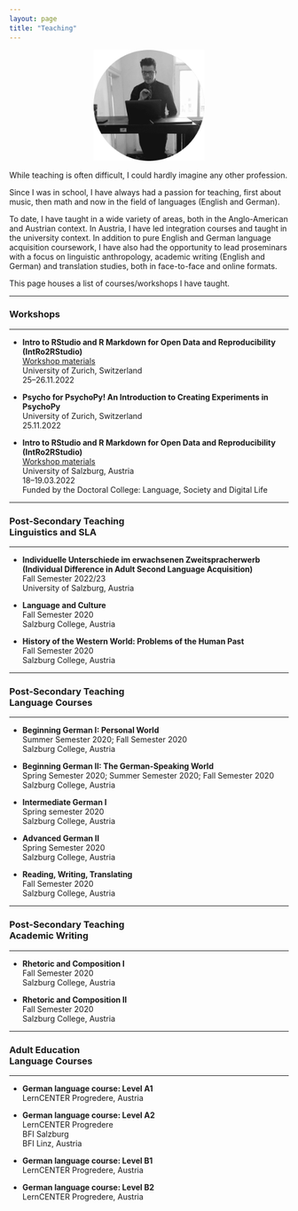 ```yaml
---
layout: page
title: "Teaching"
---
```


<p align="center">
  <img width="200" height="200" src="/images/TeachingPhoto.png">
</p>

While teaching is often difficult, I could hardly imagine any other profession.
 
Since I was in school, I have always had a passion for teaching, first about music, then math and now in the field of languages (English and German).

To date, I have taught in a wide variety of areas, both in the Anglo-American and Austrian context. In Austria, I have led integration courses and taught in the university context. In addition to pure English and German language acquisition coursework, I have also had the opportunity to lead proseminars with a focus on linguistic anthropology, academic writing (English and German) and translation studies, both in face-to-face and online formats.  

This page houses a list of courses/workshops I have taught. 

-------------------
### Workshops
-------------------

- **Intro to RStudio and R Markdown for Open Data and Reproducibility (IntRo2RStudio)** <br> [Workshop materials](https://masonwirtz.github.io/intRo2RStudio/) <br> University of Zurich, Switzerland <br> 25–26.11.2022

- **Psycho for PsychoPy! An Introduction to Creating Experiments in PsychoPy** <br> University of Zurich, Switzerland <br> 25.11.2022

- **Intro to RStudio and R Markdown for Open Data and Reproducibility (IntRo2RStudio)** <br> [Workshop materials](https://masonwirtz.github.io/intRo2RStudio/) <br> University of Salzburg, Austria <br> 18–19.03.2022 <br> Funded by the Doctoral College: Language, Society and Digital Life

-------------------
### Post-Secondary Teaching <br> Linguistics and SLA
-------------------
- **Individuelle Unterschiede im erwachsenen Zweitspracherwerb (Individual Difference in Adult Second Language Acquisition)** <br> Fall Semester 2022/23 <br> University of Salzburg, Austria

- **Language and Culture** <br> Fall Semester 2020 <br> Salzburg College, Austria

- **History of the Western World: Problems of the Human Past** <br> Fall Semester 2020 <br> Salzburg College, Austria

-------------------
### Post-Secondary Teaching <br> Language Courses
-------------------
- **Beginning German I: Personal World** <br> Summer Semester 2020; Fall Semester 2020 <br> Salzburg College, Austria

- **Beginning German II: The German-Speaking World** <br> Spring Semester 2020; Summer Semester 2020; Fall Semester 2020 <br> Salzburg College, Austria

- **Intermediate German I** <br> Spring semester 2020 <br> Salzburg College, Austria

- **Advanced German II** <br> Spring Semester 2020 <br> Salzburg College, Austria

- **Reading, Writing, Translating** <br> Fall Semester 2020 <br> Salzburg College, Austria

-------------------
### Post-Secondary Teaching <br> Academic Writing
-------------------
- **Rhetoric and Composition I** <br> Fall Semester 2020 <br> Salzburg College, Austria

- **Rhetoric and Composition II** <br> Fall Semester 2020 <br> Salzburg College, Austria

-------------------
### Adult Education <br> Language Courses
-------------------
- **German language course: Level A1** <br> LernCENTER Progredere, Austria

- **German language course: Level A2** <br> LernCENTER Progredere <br> BFI Salzburg <br> BFI Linz, Austria

- **German language course: Level B1** <br> LernCENTER Progredere, Austria

- **German language course: Level B2** <br> LernCENTER Progredere, Austria

